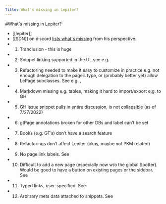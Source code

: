 ---Title: What's missing in Lepiter?---#What's missing in Lepiter?- [[lepiter]]- [[SDN]] on discord [lists what's missing](https://discord.com/channels/729445214812504107/735947900651175998/1068449029622616075) from his perspective.- 1. Tranclusion - this is huge- 2. Snippet linking supported in the UI, see e.g. [](https://discord.com/channels/729445214812504107/745659858665341080/932789884979146802)- 3. Refactoring needed to make it easy to customize in practice e.g. not enough delegation to the page’s type, or (probably better yet) allow LePage subclasses. See e.g. [](https://github.com/feenkcom/gtoolkit/issues/2413), [](https://discord.com/channels/729445214812504107/737255889517543545/935558296310534275)- 4. Markdown missing e.g. tables, making it hard to import/export e.g. to GH- 5. GH issue snippet pulls in entire discussion, is not collapsible (as of 7/27/2022)- 6. gtPage annotations broken for other DBs and label can’t be set [](https://github.com/feenkcom/gtoolkit/issues/2647)- 7. Books (e.g. GT’s) don’t have a search feature- 8. Refactorings don’t affect Lepiter (okay, maybe not PKM related)- 9.  No page link labels. See [](https://discord.com/channels/729445214812504107/729445215341117522/926981971933024306)- 10. Difficult to add a new page (especially now w/o the global Spotter). Would be good to have a button on existing pages or the sidebar. See [](https://discord.com/channels/729445214812504107/737255889517543545/900909879726845963)- 11. Typed links, user-specified. See [](https://discord.com/channels/729445214812504107/737255889517543545/858008566094495774)- 12. Arbitrary meta data attached to snippets. See [](https://discord.com/channels/729445214812504107/737255889517543545/858008566094495774)